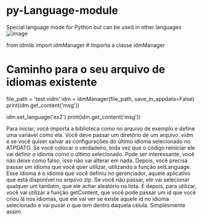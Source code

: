 # py-Language-module
Special language mode for Python but can be used in other languages
![image](https://github.com/user-attachments/assets/2fe48a0b-ee78-443a-b87f-a5c9a2c15316)
>
>
from idmlib import idmManager  # Importa a classe idmManager

# Caminho para o seu arquivo de idiomas existente
file_path = 'test.vidm'
idm = idmManager(file_path, save_in_appdata=False)
print(idm.get_content('msg'))


idm.set_language('ex2')
print(idm.get_content('msg'))  

>
>
Para iniciar, você importa a biblioteca como no arquivo de exemplo e define uma variável como ela. Você deve passar um diretório de um arquivo .vidm e se você quiser salvar as configurações do último idioma selecionado no ATPDATO. Se você colocar o verdadeiro, toda vez que o código reiniciar ele vai definir o idioma como o último selecionado. Pode ser interessante, você não deixe como falso, isso não vai alterar em nada. Depois, você precisa passar um idioma que você quer utilizar, utilizando a função setLanguage. Esse idioma é o idioma que você definiu no gerenciador, aquele aplicativo que está disponível no arquivo zip. Se você não passar, ele vai selecionar qualquer um também, que ele achar aleatório na lista. E depois, para utilizar, você vai utilizar a função getContent, que você pode passar um id que você criou lá nos idiomas, que ele vai ver se existe aquele id no idioma selecionado e vai puxar o que tem dentro daquela célula. Simplesmente assim.
